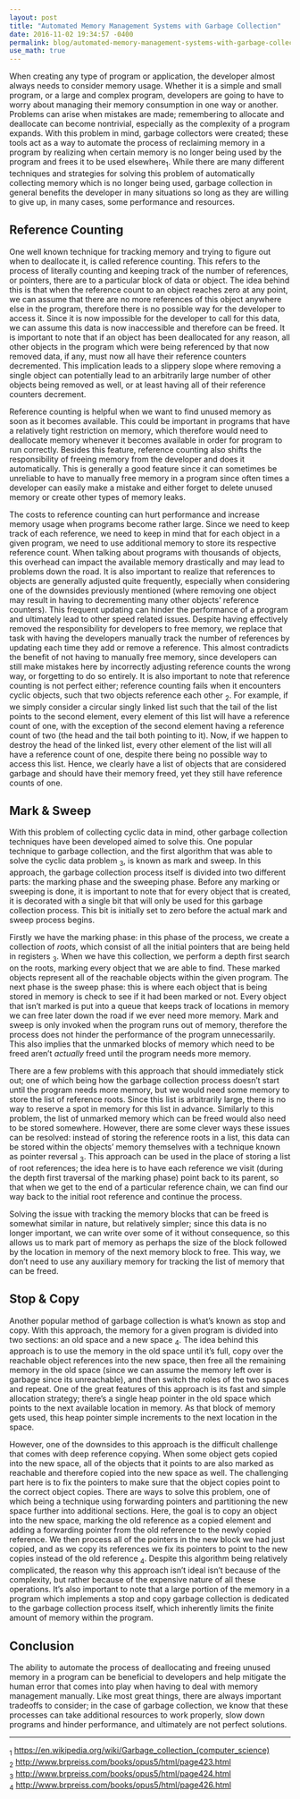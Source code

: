 ```yaml
---
layout: post
title: "Automated Memory Management Systems with Garbage Collection"
date: 2016-11-02 19:34:57 -0400
permalink: blog/automated-memory-management-systems-with-garbage-collection
use_math: true
---
```


When creating any type of program or application, the developer almost always
needs to consider memory usage. Whether it is a simple and small program, or a
large and complex program, developers are going to have to worry about managing
their memory consumption in one way or another. Problems can arise when
mistakes are made; remembering to allocate and deallocate can become
nontrivial, especially as the complexity of a program expands. With this
problem in mind, garbage collectors were created; these tools act as a way to
automate the process of reclaiming memory in a program by realizing when
certain memory is no longer being used by the program and frees it to be used
elsewhere<sub>1</sub>. While there are many different techniques and strategies for
solving this problem of automatically collecting memory which is no longer
being used, garbage collection in general benefits the developer in many
situations so long as they are willing to give up, in many cases, some
performance and resources.

## Reference Counting

One well known technique for tracking memory and trying to figure out when to
deallocate it, is called reference counting. This refers to the process of
literally counting and keeping track of the number of references, or pointers,
there are to a particular block of data or object. The idea behind this is that
when the reference count to an object reaches zero at any point, we can assume
that there are no more references of this object anywhere else in the program,
therefore there is no possible way for the developer to access it. Since it is
now impossible for the developer to call for this data, we can assume this data
is now inaccessible and therefore can be freed. It is important to note that if
an object has been deallocated for any reason, all other objects in the program
which were being referenced by that now removed data, if any, must now all have
their reference counters decremented. This implication leads to a slippery
slope where removing a single object can potentially lead to an arbitrarily
large number of other objects being removed as well, or at least having all of
their reference counters decrement.  


Reference counting is helpful when we want to find unused memory as soon as it
becomes available. This could be important in programs that have a relatively
tight restriction on memory, which therefore would need to deallocate memory
whenever it becomes available in order for program to run correctly. Besides
this feature, reference counting also shifts the responsibility of freeing
memory from the developer and does it automatically. This is generally a good
feature since it can sometimes be unreliable to have to manually free memory in
a program since often times a developer can easily make a mistake and either
forget to delete unused memory or create other types of memory leaks.


The costs to reference counting can hurt performance and increase memory usage
when programs become rather large. Since we need to keep track of each
reference, we need to keep in mind that for each object in a given program, we
need to use additional memory to store its respective reference count. When
talking about programs with thousands of objects, this overhead can impact the
available memory drastically and may lead to problems down the road. It is also
important to realize that references to objects are generally adjusted quite
frequently, especially when considering one of the downsides previously
mentioned (where removing one object may result in having to decrementing many
other objects’ reference counters). This frequent updating can hinder the
performance of a program and ultimately lead to other speed related issues.
Despite having effectively removed the responsibility for developers to free
memory, we replace that task with having the developers manually track the
number of references by updating each time they add or remove a reference. This
almost contradicts the benefit of not having to manually free memory, since
developers can still make mistakes here by incorrectly adjusting reference
counts the wrong way, or forgetting to do so entirely. It is also important to
note that reference counting is not perfect either; reference counting fails
when it encounters cyclic objects, such that two objects reference each other
<sub>2</sub>. For example, if we simply consider a circular singly linked list such that
the tail of the list points to the second element, every element of this list
will have a reference count of one, with the exception of the second element
having a reference count of two (the head and the tail both pointing to it).
Now, if we happen to destroy the head of the linked list, every other element
of the list will all have a reference count of one, despite there being no
possible way to access this list. Hence, we clearly have a list of objects that
are considered garbage and should have their memory freed, yet they still have
reference counts of one.

## Mark & Sweep

With this problem of collecting cyclic data in mind, other garbage collection
techniques have been developed aimed to solve this. One popular technique to
garbage collection, and the first algorithm that was able to solve the cyclic
data problem <sub>3</sub>, is known as mark and sweep. In this approach, the garbage
collection process itself is divided into two different parts: the marking
phase and the sweeping phase. Before any marking or sweeping is done, it is
important to note that for every object that is created, it is decorated with a
single bit that will only be used for this garbage collection process. This bit
is initially set to zero before the actual mark and sweep process begins.


Firstly we have the marking phase: in this phase of the process, we create a
collection of _roots_, which consist of all the initial pointers that are being
held in registers <sub>3</sub>. When we have this collection, we perform a depth first
search on the roots, marking every object that we are able to find. These
marked objects represent all of the reachable objects within the given program.
The next phase is the sweep phase: this is where each object that is being
stored in memory is check to see if it had been marked or not. Every object
that isn’t marked is put into a queue that keeps track of locations in memory
we can free later down the road if we ever need more memory. Mark and sweep is
only invoked when the program runs out of memory, therefore the process does
not hinder the performance of the program unnecessarily. This also implies that
the unmarked blocks of memory which need to be freed aren’t _actually_ freed
until the program needs more memory.


There are a few problems with this approach that should immediately stick out;
one of which being how the garbage collection process doesn’t start until the
program needs more memory, but we would need some memory to store the list of
reference roots. Since this list is arbitrarily large, there is no way to
reserve a spot in memory for this list in advance. Similarly to this problem,
the list of unmarked memory which can be freed would also need to be stored
somewhere. However, there are some clever ways these issues can be resolved:
instead of storing the reference roots in a list, this data can be stored
within the objects’ memory themselves with a technique known as pointer
reversal <sub>3</sub>. This approach can be used in the place of storing a list of root
references; the idea here is to have each reference we visit (during the depth
first traversal of the marking phase) point back to its parent, so that when we
get to the end of a particular reference chain, we can find our way back to the
initial root reference and continue the process.


Solving the issue with tracking the memory blocks that can be freed is somewhat
similar in nature, but relatively simpler; since this data is no longer
important, we can write over some of it without consequence, so this allows us
to mark part of memory as perhaps the size of the block followed by the
location in memory of the next memory block to free. This way, we don’t need to
use any auxiliary memory for tracking the list of memory that can be freed.

## Stop & Copy

Another popular method of garbage collection is what’s known as stop and copy.
With this approach, the memory for a given program is divided into two
sections: an old space and a new space <sub>4</sub>. The idea behind this approach is to
use the memory in the old space until it’s full, copy over the reachable object
references into the new space, then free all the remaining memory in the old
space (since we can assume the memory left over is garbage since its
unreachable), and then switch the roles of the two spaces and repeat. One of
the great features of this approach is its fast and simple allocation strategy;
there’s a single heap pointer in the old space which points to the next
available location in memory. As that block of memory gets used, this heap
pointer simple increments to the next location in the space.  


However, one of the downsides to this approach is the difficult challenge that
comes with deep reference copying. When some object gets copied into the new
space, all of the objects that it points to are also marked as reachable and
therefore copied into the new space as well. The challenging part here is to
fix the pointers to make sure that the object copies point to the correct
object copies. There are ways to solve this problem, one of which being a
technique using forwarding pointers and partitioning the new space further into
additional sections. Here, the goal is to copy an object into the new space,
marking the old reference as a copied element and adding a forwarding pointer
from the old reference to the newly copied reference. We then process all of
the pointers in the new block we had just copied, and as we copy its references
we fix its pointers to point to the new copies instead of the old reference
<sub>4</sub>. Despite this algorithm being relatively complicated, the reason why this
approach isn’t ideal isn’t because of the complexity, but rather because of the
expensive nature of all these operations. It’s also important to note that a
large portion of the memory in a program which implements a stop and copy
garbage collection is dedicated to the garbage collection process itself, which
inherently limits the finite amount of memory within the program.

## Conclusion

The ability to automate the process of deallocating and freeing unused memory
in a program can be beneficial to developers and help mitigate the human error
that comes into play when having to deal with memory management manually. Like
most great things, there are always important tradeoffs to consider; in the
case of garbage collection, we know that these processes can take additional
resources to work properly, slow down programs and hinder performance, and
ultimately are not perfect solutions.  

---

<sub>1</sub> https://en.wikipedia.org/wiki/Garbage_collection_(computer_science) <br />
<sub>2</sub> http://www.brpreiss.com/books/opus5/html/page423.html <br />
<sub>3</sub> http://www.brpreiss.com/books/opus5/html/page424.html <br />
<sub>4</sub> http://www.brpreiss.com/books/opus5/html/page426.html <br />
